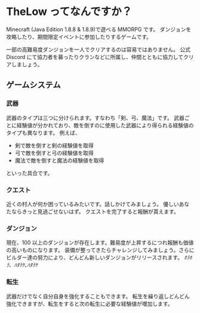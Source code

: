# TheLow ってなんですか？

Minecraft (Java Edition 1.8.8 & 1.8.9)で遊べる MMORPG です。
ダンジョンを攻略したり、期間限定イベントに参加したりするゲームです。

一部の高難易度ダンジョンを一人でクリアするのは容易ではありません。
公式 Discord にて協力者を募ったりクランなどに所属し、仲間とともに協力してクリアしましょう。

## ゲームシステム

### 武器

武器のタイプは三つに分けられます。すなわち「剣、弓、魔法」です。
武器ごとに経験値が分かれており、敵を倒すのに使用した武器により得られる経験値のタイプも異なります。
例えば、

- 剣で敵を倒すと剣の経験値を取得
- 弓で敵を倒すと弓の経験値を取得
- 魔法で敵を倒すと魔法の経験値を取得

といった具合です。

### クエスト

近くの村人が何か困っているみたいです。話しかけてみましょう。 優しいあなたならきっと見過ごせないはず。 クエストを完了すると報酬が貰えます。

### ダンジョン

現在、100 以上のダンジョンが存在します。難易度が上昇するにつれ報酬も価値の高いものになります。
装備が整ってきたらチャレンジしてみましょう。さらにビルダー達の努力により、どんどん新しいダンジョンがリリースされます。
_ﾎﾗﾎﾗ、ﾊﾀﾗｹ､ﾊﾀﾗｹ_

### 転生

武器だけでなく自分自身を強化することもできます。 転生を繰り返しどんどん強化できますが、転生をすると次の転生に必要な経験値が増加します。
